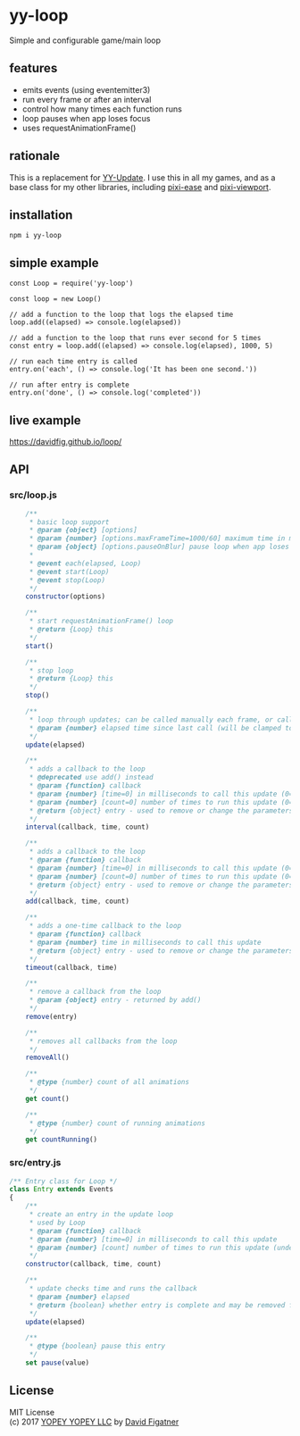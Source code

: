 # yy-loop
Simple and configurable game/main loop

## features
* emits events (using eventemitter3)
* run every frame or after an interval
* control how many times each function runs
* loop pauses when app loses focus
* uses requestAnimationFrame()

## rationale

This is a replacement for [YY-Update](https://github.com/davidfig/update). I use this in all my games, and as a base class for my other libraries, including [pixi-ease](https://github.com/davidfig/pixi-ease) and [pixi-viewport](https://github.com/davidfig/pixi-viewport).

## installation

    npm i yy-loop

## simple example

    const Loop = require('yy-loop')

    const loop = new Loop()

    // add a function to the loop that logs the elapsed time
    loop.add((elapsed) => console.log(elapsed))

    // add a function to the loop that runs ever second for 5 times
    const entry = loop.add((elapsed) => console.log(elapsed), 1000, 5)

    // run each time entry is called
    entry.on('each', () => console.log('It has been one second.'))

    // run after entry is complete
    entry.on('done', () => console.log('completed'))

## live example
https://davidfig.github.io/loop/

## API
### src/loop.js
```js
    /**
     * basic loop support
     * @param {object} [options]
     * @param {number} [options.maxFrameTime=1000/60] maximum time in milliseconds for a frame
     * @param {object} [options.pauseOnBlur] pause loop when app loses focus, start it when app regains focus
     *
     * @event each(elapsed, Loop)
     * @event start(Loop)
     * @event stop(Loop)
     */
    constructor(options)

    /**
     * start requestAnimationFrame() loop
     * @return {Loop} this
     */
    start()

    /**
     * stop loop
     * @return {Loop} this
     */
    stop()

    /**
     * loop through updates; can be called manually each frame, or called automatically as part of start()
     * @param {number} elapsed time since last call (will be clamped to this.maxFrameTime)
     */
    update(elapsed)

    /**
     * adds a callback to the loop
     * @deprecated use add() instead
     * @param {function} callback
     * @param {number} [time=0] in milliseconds to call this update (0=every frame)
     * @param {number} [count=0] number of times to run this update (0=infinite)
     * @return {object} entry - used to remove or change the parameters of the update
     */
    interval(callback, time, count)

    /**
     * adds a callback to the loop
     * @param {function} callback
     * @param {number} [time=0] in milliseconds to call this update (0=every frame)
     * @param {number} [count=0] number of times to run this update (0=infinite)
     * @return {object} entry - used to remove or change the parameters of the update
     */
    add(callback, time, count)

    /**
     * adds a one-time callback to the loop
     * @param {function} callback
     * @param {number} time in milliseconds to call this update
     * @return {object} entry - used to remove or change the parameters of the update
     */
    timeout(callback, time)

    /**
     * remove a callback from the loop
     * @param {object} entry - returned by add()
     */
    remove(entry)

    /**
     * removes all callbacks from the loop
     */
    removeAll()

    /**
     * @type {number} count of all animations
     */
    get count()

    /**
     * @type {number} count of running animations
     */
    get countRunning()

```
### src/entry.js
```js
/** Entry class for Loop */
class Entry extends Events
{
    /**
     * create an entry in the update loop
     * used by Loop
     * @param {function} callback
     * @param {number} [time=0] in milliseconds to call this update
     * @param {number} [count] number of times to run this update (undefined=infinite)
     */
    constructor(callback, time, count)

    /**
     * update checks time and runs the callback
     * @param {number} elapsed
     * @return {boolean} whether entry is complete and may be removed from list
     */
    update(elapsed)

    /**
     * @type {boolean} pause this entry
     */
    set pause(value)

```
## License  
MIT License  
(c) 2017 [YOPEY YOPEY LLC](https://yopeyopey.com/) by [David Figatner](https://twitter.com/yopey_yopey/)
